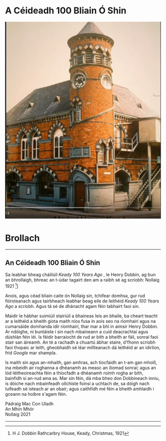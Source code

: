 # A Céideadh 100 Bliain Ó Shin

![market house](markethouse.png)

# Brollach 

-----

## An Céideadh 100 Bliain Ó Shin

Sa leabhar bheag cháiliúil *Keady 100 Years Ago* , le Henry
Dobbin, ag bun an bhrollaigh, bhreac an t-údar tagairt den
am a raibh sé ag scríobh: Nollaig 1921 [^1]]

Anois, agus céad bliain caite ón Nollaig sin, tchífear domhsa,
gur rud fóirsteanach agus tairbheach leabhar beag eile de
leithéid *Keady 100 Years Ago* a scríobh. Agus tá sé de
dhánacht agam féin tabhairt faoi sin.

Maidir le hábhar suimiúil stairiúil a bhaineas leis an
bhaile, ba cheart teacht ar a leithéid a bheith giota maith
níos fusa in aois seo na ríomhairí agus na cumarsáide
domhanda idir ríomhairí, thar mar a bhí in aimsir Henry
Dobbin. Ar ndóighe, ní buntáiste í sin nach mbaineann a cuid
deacrachtaí agus dúshlán féin léi. Is féidir barraíocht de
rud ar bith a bheith ar fáil, sonraí faoi stair san áireamh.
An té a rachadh a chuartú ábhar staire, d'fhonn scríobh faoi
thopaic ar leith, gheobhaidh sé léar millteanach dá leithéid
ar an idirlíon, fríd *Google*  mar shampla. 

Is maith sin agus an-mhaith, gan amhras, ach tiocfaidh an
t-am gan mhoill, ina mbeidh air roghanna a dhéanamh as measc
an iliomad sonraí; agus an lód léitheoireachta féin a
thiocfadh a dhéanamh roimh rogha ar bith, bainfidh sí an-rud
ama as.  Mar sin féin, dá mba bheo don Dobbineach inniu, is
dóiche nach mbainfeadh ollchiste foinsí a uchtach de, sa
dóigh nach luífeadh sé isteach ar an obair; agus caithfidh
mé féin a bheith amhlaidh i gceann na hoibre s'agam féin.


Pádraig Mac Con Uladh  
An Mhín Mhór  
Nollaig 2021

--------------

[^1]:  H J. Dobbin Rathcarbry House, Keady, Christmas, 1921
